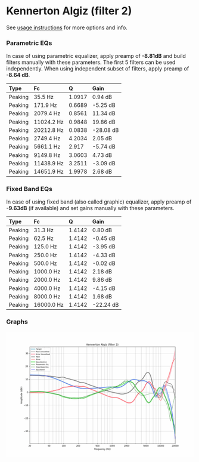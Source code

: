 # Kennerton Algiz (filter 2)
See [usage instructions](https://github.com/jaakkopasanen/AutoEq#usage) for more options and info.

### Parametric EQs
In case of using parametric equalizer, apply preamp of **-8.81dB** and build filters manually
with these parameters. The first 5 filters can be used independently.
When using independent subset of filters, apply preamp of **-8.64 dB**.

| Type    | Fc         |      Q | Gain      |
|:--------|:-----------|:-------|:----------|
| Peaking | 35.5 Hz    | 1.0917 | 0.94 dB   |
| Peaking | 171.9 Hz   | 0.6689 | -5.25 dB  |
| Peaking | 2079.4 Hz  | 0.8561 | 11.34 dB  |
| Peaking | 11024.2 Hz | 0.9848 | 19.86 dB  |
| Peaking | 20212.8 Hz | 0.0838 | -28.08 dB |
| Peaking | 2749.4 Hz  | 4.2034 | 2.05 dB   |
| Peaking | 5661.1 Hz  | 2.917  | -5.74 dB  |
| Peaking | 9149.8 Hz  | 3.0603 | 4.73 dB   |
| Peaking | 11438.9 Hz | 3.2511 | -3.09 dB  |
| Peaking | 14651.9 Hz | 1.9978 | 2.68 dB   |

### Fixed Band EQs
In case of using fixed band (also called graphic) equalizer, apply preamp of **-9.63dB**
(if available) and set gains manually with these parameters.

| Type    | Fc         |      Q | Gain      |
|:--------|:-----------|:-------|:----------|
| Peaking | 31.3 Hz    | 1.4142 | 0.80 dB   |
| Peaking | 62.5 Hz    | 1.4142 | -0.45 dB  |
| Peaking | 125.0 Hz   | 1.4142 | -3.95 dB  |
| Peaking | 250.0 Hz   | 1.4142 | -4.33 dB  |
| Peaking | 500.0 Hz   | 1.4142 | -0.02 dB  |
| Peaking | 1000.0 Hz  | 1.4142 | 2.18 dB   |
| Peaking | 2000.0 Hz  | 1.4142 | 9.86 dB   |
| Peaking | 4000.0 Hz  | 1.4142 | -4.15 dB  |
| Peaking | 8000.0 Hz  | 1.4142 | 1.68 dB   |
| Peaking | 16000.0 Hz | 1.4142 | -22.24 dB |

### Graphs
![](./Kennerton%20Algiz%20(filter%202).png)